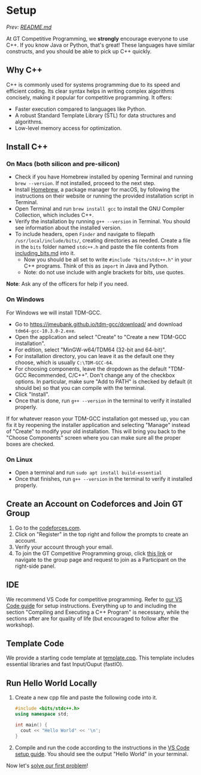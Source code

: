 # Setup

*Prev: [README.md](./README.md)*

At GT Competitive Programming, we **strongly** encourage everyone to use C++. If you know Java or Python, that's great! These languages have similar constructs, and you should be able to pick up C++ quickly.

## Why C++

C++ is commonly used for systems programming due to its speed and efficient coding. Its clear syntax helps in writing complex algorithms concisely, making it popular for competitive programming. It offers:

- Faster execution compared to languages like Python.
- A robust Standard Template Library (STL) for data structures and algorithms.
- Low-level memory access for optimization.

## Install C++

### On Macs (both silicon and pre-silicon)

- Check if you have Homebrew installed by opening Terminal and running `brew --version`. If not installed, proceed to the next step.
- Install [Homebrew](https://brew.sh/), a package manager for macOS, by following the instructions on their website or running the provided installation script in Terminal.
- Open Terminal and run `brew install gcc` to install the GNU Compiler Collection, which includes C++.
- Verify the installation by running `g++ --version` in Terminal. You should see information about the installed version.
- To include headers, open `Finder` and navigate to filepath `/usr/local/include/bits/`, creating directories as needed. Create a file in the `bits` folder named `stdc++.h` and paste the file contents from [including_bits.md](./appendix/including_bits.md) into it.
  - Now you should be all set to write `#include "bits/stdc++.h"` in your C++ programs. Think of this as `import` in Java and Python.
  - Note: do not use include with angle brackets for bits, use quotes.

**Note**: Ask any of the officers for help if you need.

### On Windows

For Windows we will install TDM-GCC.

- Go to https://jmeubank.github.io/tdm-gcc/download/ and download `tdm64-gcc-10.3.0-2.exe`.
- Open the application and select "Create" to "Create a new TDM-GCC installation".
- For edition, select "MinGW-w64/TDM64 (32-bit and 64-bit)".
- For installation directory, you can leave it as the default one they choose, which is usually `C:\TDM-GCC-64`.
- For choosing components, leave the dropdown as the default "TDM-GCC Recommended, C/C++". Don't change any of the checkbox options. In particular, make sure "Add to PATH" is checked by default (it should be) so that you can compile with the terminal.
- Click "Install".
- Once that is done, run `g++ --version` in the terminal to verify it installed properly.

If for whatever reason your TDM-GCC installation got messed up, you can fix it by reopening the installer application and selecting "Manage" instead of "Create" to modify your old installation. This will bring you back to the "Choose Components" screen where you can make sure all the proper boxes are checked.

### On Linux

- Open a terminal and run `sudo apt install build-essential`
- Once that finishes, run `g++ --version` in the terminal to verify it installed properly.

## Create an Account on Codeforces and Join GT Group

1. Go to the [codeforces.com](https://codeforces.com/).
2. Click on "Register" in the top right and follow the prompts to create an account.
3. Verify your account through your email.
4. To join the GT Competitive Programming group, click [this link](https://codeforces.com/group/j7YsoIFtw4/contests) or navigate to the group page and request to join as a Participant on the right-side panel.

## IDE

We recommend VS Code for competitive programming. Refer to [our VS Code guide](./appendix/vscode.md) for setup instructions. Everything up to and including the section "Compiling and Executing a C++ Program" is necessary, while the sections after are for quality of life (but encouraged to follow after the workshop).

## Template Code

We provide a starting code template at [template.cpp](./appendix/template.cpp). This template includes essential libraries and fast Input/Ouput (fastIO).

## Run Hello World Locally

1. Create a new cpp file and paste the following code into it.

   ```cpp
   #include <bits/stdc++.h>
   using namespace std;

   int main() {
     cout << "Hello World" << '\n';
   }
   ```

2. Compile and run the code according to the instructions in the [VS Code setup guide](./appendix/vscode.md). You should see the output "Hello World" in your terminal.

Now let's [solve our first problem](./2_solve_your_first_problem.md)!

